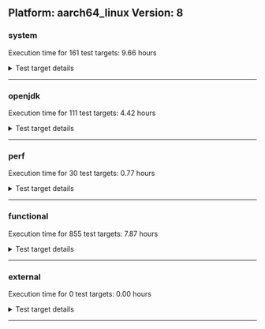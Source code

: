 ## Platform: aarch64_linux Version: 8 

###  system
 Execution time for  161  test targets:  9.66  hours
<details><summary>Test target details</summary>

| Test Target Name | Time |
| --- | --- |
| SharedClasses.SCM23.MultiThreadMultiCL_1 | 814788.00  ms|
| SharedClasses.SCM23.MultiThreadMultiCL_0 | 798713.00  ms|
| SharedClasses.SCM23.MultiCL_0 | 798009.00  ms|
| SharedClasses.SCM23.MultiCL_1 | 761366.00  ms|
| TestIBMJlmRemoteMemoryAuth_SE80_Linux_1 | 702371.00  ms|
| TestIBMJlmRemoteMemoryAuth_SE80_Linux_0 | 701268.00  ms|
| MiniMix_aot_5m_0 | 684576.00  ms|
| TestIBMJlmRemoteMemoryNoAuth_SE80_Linux_0 | 679705.00  ms|
| TestIBMJlmRemoteMemoryNoAuth_SE80_Linux_1 | 678519.00  ms|
| TestJlmRemoteThreadAuth_1 | 664676.00  ms|
| TestJlmRemoteThreadAuth_0 | 659432.00  ms|
| TestJlmRemoteThreadNoAuth_1 | 644317.00  ms|
| TestJlmRemoteThreadNoAuth_0 | 640585.00  ms|
| TestJlmRemoteClassAuth_0 | 607727.00  ms|
| TestJlmRemoteClassAuth_1 | 604798.00  ms|
| TestJlmRemoteClassNoAuth_1 | 595759.00  ms|
| TestJlmRemoteClassNoAuth_0 | 594813.00  ms|
| SC_Softmx_JitAot_Linux_1 | 552500.00  ms|
| SharedClasses.SCM23.MultiThread_0 | 520043.00  ms|
| SharedClasses.SCM23.MultiThread_1 | 512463.00  ms|
| SC_Softmx_JitAot_Linux_0 | 360099.00  ms|
| ConcurrentLoadTest_5m_0 | 349170.00  ms|
| ConcurrentLoadTest_5m_1 | 348122.00  ms|
| MiniMix_5m_1 | 345224.00  ms|
| MiniMix_5m_0 | 341813.00  ms|
| SharedClasses.SCM01.MultiThreadMultiCL_1 | 324325.00  ms|
| SharedClasses.SCM01.MultiThreadMultiCL_0 | 312926.00  ms|
| NioLoadTest_5m_0 | 311844.00  ms|
| NioLoadTest_5m_1 | 311594.00  ms|
| DBBLoadTest_5m_1 | 310846.00  ms|
| DBBLoadTest_5m_0 | 310581.00  ms|
| DaaLoadTest_all_CS_5m_0 | 304901.00  ms|
| MauveMultiThrdLoad_5m_0 | 304532.00  ms|
| MauveSingleInvocLoad_J9_5m_1 | 304517.00  ms|
| MauveSingleThrdLoad_J9_5m_1 | 304469.00  ms|
| MauveSingleThrdLoad_J9_5m_0 | 304247.00  ms|
| HeapHogLoadTest_5m_0 | 304190.00  ms|
| DaaLoadTest_daa1_CS_5m_0 | 304155.00  ms|
| MauveSingleInvocLoad_J9_5m_0 | 304031.00  ms|
| DaaLoadTest_daa1_5m_1 | 303971.00  ms|
| DaaLoadTest_daa1_5m_0 | 303962.00  ms|
| ClassLoadingTest_CS_5m_0 | 303956.00  ms|
| MauveMultiThrdLoad_5m_1 | 303952.00  ms|
| LambdaLoadTest_J9_5m_1 | 303942.00  ms|
| LambdaLoadTest_CS_5m_0 | 303926.00  ms|
| LambdaLoadTest_J9_5m_0 | 303900.00  ms|
| DaaLoadTest_all_5m_1 | 303880.00  ms|
| MathLoadTest_bigdecimal_CS_5m_0 | 303814.00  ms|
| DaaLoadTest_all_5m_0 | 303804.00  ms|
| ClassLoadingTest_5m_1 | 303712.00  ms|
| DaaLoadTest_daa2_CS_5m_0 | 303684.00  ms|
| MathLoadTest_all_5m_0 | 303683.00  ms|
| LambdaLoadTest_HS_5m_1 | 303638.00  ms|
| MathLoadTest_all_5m_1 | 303631.00  ms|
| ClassLoadingTest_5m_0 | 303631.00  ms|
| DaaLoadTest_daa2_5m_0 | 303596.00  ms|
| HeapHogLoadTest_5m_1 | 303585.00  ms|
| DaaLoadTest_daa3_CS_5m_0 | 303558.00  ms|
| MathLoadTest_all_CS_5m_0 | 303553.00  ms|
| LambdaLoadTest_HS_5m_0 | 303528.00  ms|
| ObjectTreeLoadTest_5m_0 | 303501.00  ms|
| UtilLoadTest_5m_1 | 303487.00  ms|
| MathLoadTest_autosimd_CS_5m_0 | 303486.00  ms|
| LangLoadTest_5m_1 | 303485.00  ms|
| UtilLoadTest_5m_0 | 303480.00  ms|
| MathLoadTest_bigdecimal_5m_1 | 303470.00  ms|
| MathLoadTest_autosimd_5m_0 | 303464.00  ms|
| DaaLoadTest_daa3_5m_0 | 303451.00  ms|
| DaaLoadTest_daa3_5m_1 | 303434.00  ms|
| ObjectTreeLoadTest_5m_1 | 303428.00  ms|
| LangLoadTest_5m_0 | 303416.00  ms|
| DaaLoadTest_daa2_5m_1 | 303409.00  ms|
| MathLoadTest_bigdecimal_5m_0 | 303395.00  ms|
| MathLoadTest_autosimd_5m_1 | 303354.00  ms|
| MauveSingleInvocLoad_HS_5m_1 | 276958.00  ms|
| MauveSingleThrdLoad_HS_5m_0 | 276881.00  ms|
| MauveSingleInvocLoad_HS_5m_0 | 276840.00  ms|
| MauveSingleThrdLoad_HS_5m_1 | 276791.00  ms|
| HCRLateAttachWorkload_0 | 273149.00  ms|
| HCRLateAttachWorkload_1 | 269429.00  ms|
| TestJlmRemoteMemoryAuth_0 | 184528.00  ms|
| TestJlmRemoteMemoryAuth_1 | 183593.00  ms|
| TestJlmRemoteMemoryNoAuth_1 | 178848.00  ms|
| TestJlmRemoteMemoryNoAuth_0 | 178705.00  ms|
| SharedClasses.SCM01.MultiCL_0 | 168554.00  ms|
| SharedClasses.SCM01.MultiCL_1 | 167568.00  ms|
| SharedClasses.SCM01.MultiThread_0 | 164052.00  ms|
| SharedClassesAPI_0 | 159628.00  ms|
| SharedClasses.SCM01.SingleCL_0 | 159361.00  ms|
| SharedClassesAPI_1 | 153883.00  ms|
| SharedClasses.SCM01.MultiThread_1 | 152039.00  ms|
| TestJlmRemoteNotifierProxyAuth_1 | 133423.00  ms|
| TestJlmRemoteNotifierProxyAuth_0 | 132765.00  ms|
| SC_Softmx_UpDown_1 | 94310.00  ms|
| SC_Softmx_UpDown_0 | 93036.00  ms|
| SC_Softmx_Increase_1 | 86983.00  ms|
| SC_Softmx_Increase_0 | 86753.00  ms|
| SharedClasses.SCM23.SingleCL_0 | 83318.00  ms|
| SharedClasses.SCM23.SingleCL_1 | 71749.00  ms|
| SharedClasses.SCM01.SingleCL_1 | 56519.00  ms|
| TestIBMJlmRemoteClassAuth_SE80_Linux_1 | 48233.00  ms|
| TestIBMJlmRemoteClassAuth_SE80_Linux_0 | 47644.00  ms|
| TestIBMJlmRemoteClassNoAuth_SE80_Linux_1 | 40653.00  ms|
| TestIBMJlmRemoteClassNoAuth_SE80_Linux_0 | 40632.00  ms|
| ParallelStreamsLoadTest_CS_0 | 38104.00  ms|
| ParallelStreamsLoadTest_J9_0 | 36043.00  ms|
| ParallelStreamsLoadTest_J9_1 | 34982.00  ms|
| LockingLoadTest_1 | 33670.00  ms|
| LockingLoadTest_0 | 33454.00  ms|
| ParallelStreamsLoadTest_HS_1 | 31642.00  ms|
| ParallelStreamsLoadTest_HS_0 | 29673.00  ms|
| SharedClassesWorkload_0 | 28083.00  ms|
| SharedClassesWorkload_1 | 27491.00  ms|
| OAuthTest_0 | 19202.00  ms|
| TestJlmLocal_1 | 7447.00  ms|
| TestJlmLocal_0 | 7418.00  ms|
| jcstress_SampleTestBench_0 | 4902.00  ms|
| TestIBMJlmLocal_0 | 2224.00  ms|
| TestIBMJlmLocal_1 | 2159.00  ms|
| MachineInfo_0 | 691.00  ms|
| JdiTest_0 | 34.00  ms|
| MauveMultiThrdLoad_CS_5m_0 | 33.00  ms|
| TestJlmRemoteMemoryAuth_2 | 32.00  ms|
| JdiTest_2 | 32.00  ms|
| TestJlmRemoteMemoryNoAuth_2 | 31.00  ms|
| TestJlmLocal_2 | 30.00  ms|
| JdiTest_1 | 30.00  ms|
| MauveSingleThrdLoad_CS_5m_0 | 29.00  ms|
| MauveSingleInvocLoad_CS_5m_0 | 28.00  ms|
| MauveSingleThrdLoad_HS_5m_2 | 27.00  ms|
| TestJlmRemoteClassAuth_2 | 26.00  ms|
| MauveSingleInvocLoad_HS_5m_2 | 25.00  ms|
| MathLoadTest_bigdecimal_5m_2 | 25.00  ms|
| ClassLoadingTest_5m_2 | 24.00  ms|
| TestJlmRemoteThreadAuth_2 | 24.00  ms|
| SC_Softmx_JitAot_0 | 24.00  ms|
| LockingLoadTest_2 | 24.00  ms|
| SC_Softmx_JitAot_1 | 24.00  ms|
| TestIBMJlmRemoteClassAuth_SE80_1 | 24.00  ms|
| UtilLoadTest_5m_2 | 24.00  ms|
| ParallelStreamsLoadTest_HS_2 | 24.00  ms|
| MathLoadTest_all_5m_2 | 24.00  ms|
| TestJlmRemoteClassNoAuth_2 | 24.00  ms|
| LambdaLoadTest_HS_5m_2 | 24.00  ms|
| TestJlmRemoteNotifierProxyAuth_2 | 24.00  ms|
| NioLoadTest_5m_2 | 23.00  ms|
| TestJlmRemoteThreadNoAuth_2 | 23.00  ms|
| HCRLateAttachWorkload_2 | 23.00  ms|
| DBBLoadTest_5m_2 | 23.00  ms|
| ConcurrentLoadTest_5m_2 | 23.00  ms|
| MathLoadTest_autosimd_5m_2 | 23.00  ms|
| LangLoadTest_5m_2 | 23.00  ms|
| TestIBMJlmRemoteClassNoAuth_SE80_0 | 23.00  ms|
| MiniMix_5m_2 | 23.00  ms|
| TestIBMJlmRemoteClassAuth_SE80_0 | 23.00  ms|
| MauveMultiThrdLoad_5m_2 | 22.00  ms|
| TestIBMJlmRemoteMemoryAuth_SE80_0 | 22.00  ms|
| TestIBMJlmRemoteClassNoAuth_SE80_1 | 22.00  ms|
| TestIBMJlmRemoteMemoryNoAuth_SE80_0 | 22.00  ms|
| TestIBMJlmRemoteMemoryNoAuth_SE80_1 | 22.00  ms|
| TestIBMJlmRemoteMemoryAuth_SE80_1 | 21.00  ms|
</details>

---

###  openjdk
 Execution time for  111  test targets:  4.42  hours
<details><summary>Test target details</summary>

| Test Target Name | Time |
| --- | --- |
| jdk_security3_0 | 1106885.00  ms|
| jdk_security3_1 | 1101951.00  ms|
| hotspot_jre_0 | 906867.00  ms|
| hotspot_jre_1 | 899581.00  ms|
| jdk_jfr_1 | 726772.00  ms|
| jdk_other_1 | 711187.00  ms|
| jdk_jfr_0 | 702804.00  ms|
| jdk_other_0 | 686566.00  ms|
| jdk_util_0 | 564442.00  ms|
| jdk_util_1 | 564218.00  ms|
| jdk_rmi_1 | 371949.00  ms|
| jdk_rmi_0 | 371886.00  ms|
| dragonwell8_elastic-heap_hotspot_0 | 369123.00  ms|
| jdk_nio_0 | 342419.00  ms|
| jdk_nio_1 | 340992.00  ms|
| jdk_net_1 | 338796.00  ms|
| jdk_net_0 | 335463.00  ms|
| hotspot_custom_1 | 305993.00  ms|
| hotspot_custom_0 | 305741.00  ms|
| jdk_jmx_0 | 249737.00  ms|
| jdk_jmx_1 | 241694.00  ms|
| jdk_lang_1 | 229298.00  ms|
| jdk_tools_1 | 225981.00  ms|
| jdk_tools_0 | 223946.00  ms|
| jdk_jdi_jdk8_1 | 219162.00  ms|
| jdk_jdi_jdk8_0 | 216046.00  ms|
| jdk_beans_1 | 215533.00  ms|
| jdk_lang_0 | 206047.00  ms|
| jdk_beans_0 | 199599.00  ms|
| jdk_security4_0 | 178777.00  ms|
| jdk_security4_1 | 176786.00  ms|
| dragonwell8_jwarmup_hotspot_0 | 145902.00  ms|
| jdk_imageio_1 | 140336.00  ms|
| jdk_imageio_0 | 138270.00  ms|
| jdk_instrument_1 | 127460.00  ms|
| jdk_instrument_0 | 125140.00  ms|
| jdk_math_0 | 114454.00  ms|
| jdk_time_1 | 114226.00  ms|
| jdk_math_1 | 112158.00  ms|
| jdk_time_0 | 112050.00  ms|
| jdk_security1_1 | 109710.00  ms|
| jdk_security1_0 | 107113.00  ms|
| jdk_security2_0 | 100294.00  ms|
| jdk_security2_1 | 98174.00  ms|
| dragonwell8_feature_jdk0_0 | 79168.00  ms|
| jdk_management_0 | 76576.00  ms|
| jdk_management_1 | 73908.00  ms|
| jdk_io_1 | 67572.00  ms|
| jdk_io_0 | 67528.00  ms|
| dragonwell8_elastic-heap_jdk_0 | 66319.00  ms|
| dragonwell8_feature_jdk1_0 | 53891.00  ms|
| jdk_text_1 | 46479.00  ms|
| jdk_text_0 | 44778.00  ms|
| jdk_custom_0 | 26706.00  ms|
| jdk_custom_1 | 26454.00  ms|
| dragonwell8_feature_jdk2_0 | 25747.00  ms|
| dragonwell8_feature_jdk3_0 | 12531.00  ms|
| langtools_custom_1 | 7301.00  ms|
| langtools_custom_0 | 7155.00  ms|
| hotspot_gc_0 | 4091.00  ms|
| hotspot_runtime_1 | 4069.00  ms|
| hotspot_compiler_0 | 3989.00  ms|
| hotspot_serviceability_0 | 3948.00  ms|
| hotspot_serviceability_1 | 3923.00  ms|
| hotspot_runtime_0 | 3892.00  ms|
| hotspot_gc_1 | 3807.00  ms|
| hotspot_compiler_1 | 3614.00  ms|
| jdk_sound_0 | 40.00  ms|
| jdk_sound_1 | 39.00  ms|
| jdk_awt_0 | 37.00  ms|
| jdk_2d_1 | 35.00  ms|
| jdk_2d_0 | 35.00  ms|
| jdk_awt_1 | 35.00  ms|
| jdk_swing_2 | 34.00  ms|
| jdk_2d_2 | 34.00  ms|
| jdk_sound_2 | 34.00  ms|
| jdk_swing_0 | 34.00  ms|
| jdk_awt_2 | 34.00  ms|
| jdk_swing_1 | 33.00  ms|
| jdk_tools_2 | 28.00  ms|
| langtools_custom_2 | 27.00  ms|
| hotspot_gc_2 | 27.00  ms|
| hotspot_custom_2 | 27.00  ms|
| jdk_time_2 | 27.00  ms|
| jdk_net_2 | 27.00  ms|
| jdk_jdi_jdk8_2 | 27.00  ms|
| jdk_instrument_2 | 27.00  ms|
| jdk_jmx_2 | 27.00  ms|
| jdk_custom_2 | 27.00  ms|
| jdk_security3_2 | 26.00  ms|
| jdk_management_2 | 26.00  ms|
| jdk_text_2 | 26.00  ms|
| jdk_security4_2 | 26.00  ms|
| jdk_beans_2 | 26.00  ms|
| hotspot_serviceability_2 | 26.00  ms|
| hotspot_compiler_2 | 25.00  ms|
| jdk_nio_2 | 25.00  ms|
| hotspot_runtime_2 | 25.00  ms|
| jdk_imageio_2 | 25.00  ms|
| jdk_security2_2 | 25.00  ms|
| jdk_security1_2 | 25.00  ms|
| jdk_other_2 | 24.00  ms|
| jdk_rmi_2 | 24.00  ms|
| jdk_io_2 | 24.00  ms|
| jdk_jfr_2 | 24.00  ms|
| jdk_lang_2 | 24.00  ms|
| hotspot_jre_2 | 24.00  ms|
| jdk_util_2 | 23.00  ms|
| jdk_math_2 | 23.00  ms|
| dragonwell8_tenant_hotspot_0 | 22.00  ms|
| dragonwell8_tenant_jdk_0 | 21.00  ms|
</details>

---

###  perf
 Execution time for  30  test targets:  0.77  hours
<details><summary>Test target details</summary>

| Test Target Name | Time |
| --- | --- |
| renaissance-movie-lens_0 | 429878.00  ms|
| renaissance-als_0 | 319088.00  ms|
| renaissance-fj-kmeans_0 | 308751.00  ms|
| renaissance-future-genetic_0 | 238344.00  ms|
| renaissance-mnemonics_0 | 219773.00  ms|
| renaissance-gauss-mix_0 | 206040.00  ms|
| renaissance-chi-square_0 | 204318.00  ms|
| renaissance-par-mnemonics_0 | 181277.00  ms|
| renaissance-dec-tree_0 | 140591.00  ms|
| renaissance-finagle-http_0 | 126851.00  ms|
| renaissance-philosophers_0 | 116907.00  ms|
| renaissance-log-regression_0 | 76664.00  ms|
| dacapo-eclipse_0 | 65091.00  ms|
| renaissance-scala-kmeans_0 | 44730.00  ms|
| dacapo-h2_0 | 26628.00  ms|
| dacapo-jython_0 | 24945.00  ms|
| dacapo-avrora_0 | 9052.00  ms|
| dacapo-sunflow_0 | 6283.00  ms|
| dacapo-xalan_0 | 5910.00  ms|
| dacapo-pmd_0 | 5050.00  ms|
| dacapo-fop_0 | 4054.00  ms|
| dacapo-luindex_0 | 3272.00  ms|
| renaissance-akka-uct_0 | 25.00  ms|
| renaissance-finagle-chirper_0 | 25.00  ms|
| renaissance-naive-bayes_0 | 25.00  ms|
| dacapo-lusearch-fix_0 | 25.00  ms|
| renaissance-db-shootout_0 | 25.00  ms|
| dacapo-tomcat_0 | 25.00  ms|
| IdleMicrobenchmark_J9_0 | 20.00  ms|
| IdleMicrobenchmark_HS_0 | 20.00  ms|
</details>

---

###  functional
 Execution time for  855  test targets:  7.87  hours
<details><summary>Test target details</summary>

| Test Target Name | Time |
| --- | --- |
| cmdLineTester_vmRuntimeState_0 | 1306729.00  ms|
| cmdLineTester_decompilationTests_0 | 1265311.00  ms|
| cmdLineTester_decompilationTests_1 | 1078740.00  ms|
| cmdLineTester_jvmtitests_hcr_SE80_3 | 985743.00  ms|
| jit_recognizedMethod_1 | 946755.00  ms|
| jit_jitt_array_6 | 850970.00  ms|
| jit_jitt_array_4 | 842094.00  ms|
| jit_jitt_array_2 | 841396.00  ms|
| jit_jitt_array_5 | 840635.00  ms|
| jit_hw_2 | 817417.00  ms|
| jit_hw_1 | 812518.00  ms|
| jit_jitt_array_0 | 801239.00  ms|
| jit_jitt_array_3 | 785774.00  ms|
| JCL_Test_JITHelpers_SE80_1 | 773790.00  ms|
| JCL_Test_JITHelpers_SE80_0 | 769606.00  ms|
| testSCCacheManagement_0 | 623577.00  ms|
| jsr292Test_JitCount0_jdk8_0 | 514791.00  ms|
| threadMXBeanTestSuite1_7 | 503301.00  ms|
| jit_jar_0 | 490968.00  ms|
| cmdLineTester_jvmtitests_hcr_OSRG_nongold_SE80_2 | 446889.00  ms|
| cmdLineTester_jvmtitests_hcr_OSRG_nongold_SE80_0 | 439897.00  ms|
| jit_hw_0 | 417733.00  ms|
| StringPeepholeTest_0 | 400826.00  ms|
| threadMXBeanTestSuite1_4 | 384825.00  ms|
| jit_hwWarm_0 | 359674.00  ms|
| threadMXBeanTestSuite2_3 | 338922.00  ms|
| threadMXBeanTestSuite2_0 | 338898.00  ms|
| cmdLineTester_GCRegressionTests_3 | 260575.00  ms|
| cmdLineTester_GCRegressionTests_0 | 255507.00  ms|
| cmdLineTester_jvmtitests_hcr_OSRG_nongold_SE80_1 | 221671.00  ms|
| cmdLineTester_jvmtitests_hcr_OSRG_nongold_SE80_4 | 203266.00  ms|
| cmdLineTester_decompilationTests_nongold_3 | 201176.00  ms|
| cmdLineTester_jvmtitests_hcr_OSRG_nongold_SE80_3 | 197778.00  ms|
| J9vmTest_0 | 176154.00  ms|
| J9vmTest_5 | 176075.00  ms|
| cmdLineTester_decompilationTests_nongold_0 | 175804.00  ms|
| SharedCPEntryInvokerTests_2 | 168023.00  ms|
| testSoftMxDisclaimMemory_LP4k_2 | 162085.00  ms|
| jit_tr_0 | 129714.00  ms|
| testSoftMxDisclaimMemory_1 | 129570.00  ms|
| TestArrayCopy_3 | 121559.00  ms|
| TestArrayCopy_openj9_none_SCC_3 | 121543.00  ms|
| TestArrayCopy_openj9_none_SCC_1 | 121456.00  ms|
| TestArrayCopy_1 | 121363.00  ms|
| TestArrayCopy_2 | 121169.00  ms|
| TestArrayCopy_openj9_none_SCC_0 | 121148.00  ms|
| TestArrayCopy_openj9_none_SCC_2 | 121114.00  ms|
| TestArrayCopy_0 | 121061.00  ms|
| cmdLineTester_verbosetest_2 | 102465.00  ms|
| cmdLineTester_pltest_0 | 98546.00  ms|
| cmdLineTester_verbosetest_3 | 96951.00  ms|
| cmdLineTester_verbosetest_0 | 93419.00  ms|
| testSoftMxDisclaimMemory_LP4k_1 | 89370.00  ms|
| cmdLineTester_fieldwatchtests_0 | 86189.00  ms|
| cmdLineTester_pltest_j9sig_ext_0 | 83875.00  ms|
| gc_rwlocktest_0 | 80231.00  ms|
| cmdLineTester_jvmtitests_0 | 78376.00  ms|
| cmdLineTester_jvmtitests_8 | 77662.00  ms|
| testSoftMxDisclaimMemory_2 | 75781.00  ms|
| cmdLineTester_jython_6 | 67242.00  ms|
| cmdLineTester_jython_3 | 66168.00  ms|
| testOSMXBeanLocal_1 | 66092.00  ms|
| testOSMXBeanLocal_0 | 65896.00  ms|
| MBCS_Tests_charsets8_0 | 65688.00  ms|
| cmdLineTester_shrcdbgddrext_0 | 63848.00  ms|
| cmdLineTester_shrcdbgddrext_1 | 62802.00  ms|
| regressionBucketDefault_0 | 61685.00  ms|
| regressionBucketDefault_1 | 61501.00  ms|
| testOSMXBeanRemote_1 | 61461.00  ms|
| testGuestOSMXBeanRemote_1 | 61427.00  ms|
| testGuestOSMXBeanRemote_0 | 61146.00  ms|
| testOSMXBeanRemote_0 | 61132.00  ms|
| cmdLineTester_classesdbgddrext_1 | 60734.00  ms|
| cmdLineTester_classesdbgddrext_0 | 57877.00  ms|
| testvmcheck_0 | 56634.00  ms|
| testvmcheck_1 | 56207.00  ms|
| testvmcheck_4 | 55974.00  ms|
| cmdLineTester_loopReduction_0 | 54228.00  ms|
| JCL_Test_SE80_2 | 49490.00  ms|
| JCL_Test_SE80_1 | 47730.00  ms|
| cmdLineTester_jvmtitests_2 | 47513.00  ms|
| cmdLineTester_jvmtitests_1 | 47477.00  ms|
| ThreadRegressionTests_0 | 45965.00  ms|
| JCL_Test_SE80_0 | 45879.00  ms|
| SCURLClassLoaderNPTests_SE80_1 | 45667.00  ms|
| TestFlushReflectionCache_SE80_2 | 44733.00  ms|
| SCURLClassLoaderNPTests_SE80_0 | 44473.00  ms|
| TestRefreshGCSpecialClassesCache_BCI_FAST_HCR_JIT_ON_SE80_0 | 44461.00  ms|
| TestRefreshGCSpecialClassesCache_NOBCI_JIT_ON_SE80_0 | 44159.00  ms|
| SCURLClassLoaderTests_SE80_1 | 43775.00  ms|
| TestRefreshGCSpecialClassesCache_BCI_EXTENDED_HCR_JIT_ON_SE80_0 | 43478.00  ms|
| SCURLClassLoaderTests_SE80_0 | 43334.00  ms|
| cmdLineTester_jvmtitests_debug_openj9_none_SCC_3 | 43329.00  ms|
| cmdLineTester_jvmtitests_debug_openj9_none_SCC_10 | 42405.00  ms|
| cmdLineTester_jvmtitests_debug_openj9_none_SCC_8 | 42294.00  ms|
| cmdLineTester_jvmtitests_debug_openj9_none_SCC_11 | 42269.00  ms|
| TestAttachAPI_SE80_0 | 41813.00  ms|
| ThreadRegressionTests_4 | 41730.00  ms|
| cmdLineTester_jvmtitests_debug_11 | 41432.00  ms|
| cmdLineTester_jvmtitests_debug_openj9_none_SCC_1 | 40579.00  ms|
| cmdLineTester_jvmtitests_debug_3 | 40137.00  ms|
| cmdLineTester_jvmtitests_debug_8 | 39846.00  ms|
| cmdLineTester_jvmtitests_debug_1 | 39681.00  ms|
| cmdLineTester_callsitedbgddrext_openj9_0 | 38695.00  ms|
| testSoftMxDisclaimMemory_0 | 38433.00  ms|
| cmdLineTester_jvmtitests_debug_10 | 37937.00  ms|
| cmdLineTest_J9test_common_0 | 37439.00  ms|
| VmArgumentTests_0 | 35679.00  ms|
| threadMXBeanTimedParkTest_0 | 34548.00  ms|
| threadMXBeanTimedParkTest_3 | 34270.00  ms|
| jit_vich_0 | 32159.00  ms|
| cmdLineTester_fastClassHashTable_0 | 30932.00  ms|
| SharedClassesSysVTesting_0 | 30796.00  ms|
| cmdLineTester_jvmtitests_hcr_SE80_4 | 30542.00  ms|
| cmdLineTester_XcheckJNI_0 | 29731.00  ms|
| testRASAPI_0 | 29055.00  ms|
| cmdLineTester_jvmtitests_hcr_SE80_10 | 28555.00  ms|
| cmdLineTester_jvmtitests_hcr_SE80_2 | 27860.00  ms|
| cmdLineTester_jvmtitests_hcr_SE80_1 | 27530.00  ms|
| cmdLineTester_jvmtitests_hcr_SE80_0 | 27233.00  ms|
| cmdLineTester_SCHelperCompatTests_unix_1 | 27232.00  ms|
| stringConcatOptTest_1 | 27150.00  ms|
| cmdLineTester_SCHelperCompatTests_unix_0 | 26920.00  ms|
| JCL_Test_JITHelpers_SE80_3 | 26265.00  ms|
| jit_jitt_array_1 | 25466.00  ms|
| testDefaultDisclaimMemory_1 | 24947.00  ms|
| stringConcatOptTest_0 | 24527.00  ms|
| TestJcmd_0 | 24193.00  ms|
| jit_jitt_1 | 23957.00  ms|
| jit_jitt_3 | 23842.00  ms|
| TestAttachErrorHandling_SE80_0 | 23820.00  ms|
| JCL_Test_JITHelpers_SE80_2 | 23675.00  ms|
| testDDRExt_Callsites_0 | 23663.00  ms|
| jit_jitt_2 | 23456.00  ms|
| jit_jitt_0 | 22989.00  ms|
| memleaksTest_0 | 22815.00  ms|
| threadMXBeanTestSuite1_0 | 22579.00  ms|
| threadMXBeanTestSuite1_3 | 22565.00  ms|
| jit_recognizedMethod_3 | 22529.00  ms|
| cmdLineTester_SCURLHelperTests_80_1 | 22461.00  ms|
| cmdLineTester_SCURLHelperTests_80_0 | 22346.00  ms|
| jit_jitt_array_compress_1 | 22104.00  ms|
| jit_recognizedMethod_4 | 21637.00  ms|
| testSoftMxDisclaimMemory_LP4k_0 | 21328.00  ms|
| cmdLineTester_GCRotatingVerboseLogTests_0 | 21144.00  ms|
| cmdLineTester_GCRotatingVerboseLogTests_4 | 21115.00  ms|
| cmdLineTester_GCRotatingVerboseLogTests_1 | 21108.00  ms|
| jit_recognizedMethod_2 | 20819.00  ms|
| testDefaultDisclaimMemory_0 | 20742.00  ms|
| TestFileLocking_SE80_0 | 20396.00  ms|
| jit_jitt_array_compress_2 | 20374.00  ms|
| jit_jitt_array_compress_3 | 20252.00  ms|
| jit_jitt_openj9_none_SCC_0 | 19508.00  ms|
| testSCCMLTests1_openj9_0 | 19295.00  ms|
| jit_jitt_array_compress_0 | 19286.00  ms|
| testSCCMLTests1_openj9_1 | 19061.00  ms|
| jit_jitt_openj9_none_SCC_1 | 18982.00  ms|
| shrtest_linux_SE80_0 | 18980.00  ms|
| shrtest_linux_SE80_1 | 18969.00  ms|
| jit_jitt_openj9_none_SCC_2 | 18956.00  ms|
| testJCMMXBeanRemote_SE80_1 | 18118.00  ms|
| jsr292Test_jdk8_special_0 | 17976.00  ms|
| jit_jitt_openj9_none_SCC_3 | 17511.00  ms|
| testJCMMXBeanRemote_SE80_0 | 17409.00  ms|
| jsr292Test_jdk8_0 | 17334.00  ms|
| testDefaultDisclaimMemory_2 | 17248.00  ms|
| testSoftMxNotDisclaimMemory_2 | 15731.00  ms|
| testSCCMLTests3_0 | 14932.00  ms|
| testSoftMxNotDisclaimMemory_0 | 14443.00  ms|
| testDDRExt_Class_0 | 14394.00  ms|
| testSoftMxNotDisclaimMemory_1 | 14385.00  ms|
| testSCCMLTests3_1 | 13987.00  ms|
| testSCCMLSoftmx_0 | 13780.00  ms|
| gcNotificationTest_OptAvgpause_0 | 13727.00  ms|
| testSCCMLSoftmx_1 | 13711.00  ms|
| gcNotificationTest_OptAvgpause_1 | 13631.00  ms|
| gcNotificationTest_Optthruput_1 | 13619.00  ms|
| gcNotificationTest_Optthruput_0 | 13611.00  ms|
| gcNotificationTest_GenCon_1 | 13586.00  ms|
| gcNotificationTest_GenCon_0 | 13496.00  ms|
| testDDRExt_SharedClasses_0 | 12885.00  ms|
| testSCCMLTests6_1 | 11969.00  ms|
| testSCCMLTests6_0 | 11896.00  ms|
| testSCCMLTests2_0 | 11786.00  ms|
| TestJps_SE80_0 | 11742.00  ms|
| testSCCMLTests5_0 | 11638.00  ms|
| testSCCMLTests2_1 | 11584.00  ms|
| testSCCMLTests5_1 | 11479.00  ms|
| testDDRExtJunit_FindExtThread_0 | 11447.00  ms|
| cmdLineTester_dumpromclasstests_0 | 11137.00  ms|
| testDDRExtJunit_MonitorsAndDeadlock3_1 | 11039.00  ms|
| testDDRExtJunit_MonitorsAndDeadlock6_1 | 11022.00  ms|
| testDDRExtJunit_MonitorsAndDeadlock4_1 | 10977.00  ms|
| testDDRExtJunit_MonitorsAndDeadlock1_1 | 10901.00  ms|
| testDDRExtJunit_MonitorsAndDeadlock2_1 | 10773.00  ms|
| testDDRExtJunit_MonitorsAndDeadlock5_1 | 10724.00  ms|
| jsr335tests_SE80_1 | 10270.00  ms|
| testDDRExtJunit_MonitorsAndDeadlock3_0 | 10265.00  ms|
| testDDRExtJunit_MonitorsAndDeadlock4_0 | 10153.00  ms|
| testDDRExtJunit_MonitorsAndDeadlock2_0 | 10109.00  ms|
| testDDRExtJunit_MonitorsAndDeadlock6_0 | 10079.00  ms|
| jsr335tests_SE80_4 | 10067.00  ms|
| testDDRExtJunit_MonitorsAndDeadlock1_0 | 9930.00  ms|
| testDDRExtJunit_MonitorsAndDeadlock5_0 | 9915.00  ms|
| jsr335tests_SE80_0 | 9909.00  ms|
| testDDRExt_General_0 | 9614.00  ms|
| jsr335tests_SE80_5 | 9509.00  ms|
| cmdLineTester_SCCommandLineOptionTests_0 | 8999.00  ms|
| cmdLineTester_SCCommandLineOptionTests_1 | 8743.00  ms|
| jsr335tests_SE80_2 | 8694.00  ms|
| testOpenJ9DiagnosticsMXBean_0 | 8340.00  ms|
| cmdLineTester_GCCheck_0 | 8251.00  ms|
| jsr335tests_SE80_3 | 8230.00  ms|
| JLM_Tests_interface_SE80_0 | 8218.00  ms|
| jniargtests_1 | 8094.00  ms|
| JLM_Tests_interface_SE80_1 | 7990.00  ms|
| testSCCMLTests4_0 | 7973.00  ms|
| testSCCMLAotMethodOperation_1 | 7747.00  ms|
| testSCCMLTests4_1 | 7693.00  ms|
| cmdLineTester_GCCheck_1 | 7586.00  ms|
| testSCCMLSnapshot_0 | 7543.00  ms|
| testSCCMLAotMethodOperation_0 | 7524.00  ms|
| cmdLineTester_jython_1 | 7496.00  ms|
| cmdLineTester_jython_4 | 7396.00  ms|
| testSCCMLSnapshot_1 | 7390.00  ms|
| JCL_TEST_Java-Security_SE80_0 | 7343.00  ms|
| cmdLineTester_test_0 | 7001.00  ms|
| testDDRExtJunit_CollisionResilientHashtable_0 | 6949.00  ms|
| testDDRExt_JITExt_0 | 6710.00  ms|
| pthreadDestructor_1 | 6581.00  ms|
| pthreadDestructor_0 | 6489.00  ms|
| HashPerformance_0 | 6355.00  ms|
| cmdLineTester_lockWordAlignment_Object_Standard_0 | 6327.00  ms|
| cmdLineTester_lockWordAlignment_Object_i_0 | 6293.00  ms|
| xlpTests_0 | 6226.00  ms|
| xlpTests_1 | 6217.00  ms|
| cmdLineTester_lockWordAlignment_Object_d_0 | 6196.00  ms|
| cmdLineTester_lockWordAlignment_Object_iii_0 | 6194.00  ms|
| cmdLineTester_lockWordAlignment_Object_ii_0 | 6167.00  ms|
| cmdLineTester_DataHelperTests_0 | 5922.00  ms|
| testDDRExtJunit_StackMap_0 | 5787.00  ms|
| cmdLineTester_DataHelperTests_1 | 5622.00  ms|
| cmdLineTester_hangTest_0 | 5517.00  ms|
| fibTest_0 | 5443.00  ms|
| SoftmxRASTest1_0 | 5382.00  ms|
| gcPolicyNogcOOMTest_0 | 5332.00  ms|
| jniargtests_2 | 5294.00  ms|
| cmdLineTester_jython_2 | 5229.00  ms|
| UnsafeTests_SE80_1 | 5129.00  ms|
| cmdLineTester_jython_5 | 4999.00  ms|
| xlpCodeCacheTests_1 | 4755.00  ms|
| xlpCodeCacheTests_3 | 4620.00  ms|
| UnsafeTests_SE80_2 | 4440.00  ms|
| AttachAPISanity_SE80_0 | 4260.00  ms|
| CDSAdaptorTest_0 | 4039.00  ms|
| xlpCodeCacheTests_0 | 3936.00  ms|
| SharedCPEntryInvokerTests_1 | 3934.00  ms|
| testCompilerArguments_0 | 3909.00  ms|
| UnsafeTests_SE80_0 | 3909.00  ms|
| SharedCPEntryInvokerTests_0 | 3876.00  ms|
| cmdLineTester_xlogTests_0 | 3838.00  ms|
| JCL_TEST_MathMethods_0 | 3811.00  ms|
| xlpCodeCacheTests_2 | 3792.00  ms|
| testJCMMXBeanLocal_SE80_1 | 3686.00  ms|
| testJCMMXBeanLocal_SE80_0 | 3583.00  ms|
| cmdLineTester_StoreFilterTests_unix_0 | 3564.00  ms|
| gcPolicyNogcTest_1 | 3555.00  ms|
| j9vmClassUnloading_5 | 3503.00  ms|
| gcPolicyNogcTest_0 | 3433.00  ms|
| j9vmClassUnloading_0 | 3416.00  ms|
| cmdLineTester_jython_0 | 3380.00  ms|
| threadMXBeanTimersTest_0 | 3376.00  ms|
| threadMXBeanTimersTest_3 | 3368.00  ms|
| TestManagementAgent_SE80_0 | 3365.00  ms|
| testContendedClassLoading_0 | 3338.00  ms|
| cmdLineTest_gpTest_0 | 3213.00  ms|
| SecurityTests_0 | 3187.00  ms|
| finalizerTest_0 | 3160.00  ms|
| testSoftMxLocal_LP4k_0 | 3079.00  ms|
| testSoftMxLocal_0 | 2966.00  ms|
| TestJmap_SE80_0 | 2901.00  ms|
| jit_ra_0 | 2889.00  ms|
| testSoftMxLocal_1 | 2878.00  ms|
| cmdLineTest_J9test_extended_0 | 2873.00  ms|
| SoftmxRASTest2_0 | 2860.00  ms|
| TestJstack_SE80_0 | 2828.00  ms|
| testSoftMxLocal_2 | 2798.00  ms|
| testSoftMxLocal_LP4k_1 | 2791.00  ms|
| testSoftMxLocal_LP4k_2 | 2781.00  ms|
| floatSanityTests_2 | 2673.00  ms|
| floatSanityTests_1 | 2669.00  ms|
| TestSunAttachClasses_SE80_0 | 2547.00  ms|
| floatSanityTests_0 | 2469.00  ms|
| SoftmxRASTest1_2 | 2394.00  ms|
| memoryCategories_0 | 2258.00  ms|
| SoftmxRASTest1_1 | 2221.00  ms|
| cmdLineTest_sigabrtHandlingTest_0 | 2204.00  ms|
| testCpuUtilization_testSingleCpuLoadObject_0 | 2203.00  ms|
| cmdLineTester_locales_0 | 2187.00  ms|
| HashConsistency_0 | 2164.00  ms|
| memoryMXBeanShutdownTest_0 | 2156.00  ms|
| TestAttachAPIEnabling_SE80_0 | 2130.00  ms|
| cmdLineTester_ShareClassesSimpleSanity_0 | 2090.00  ms|
| testCpuUtilization_testMxBean_0 | 2066.00  ms|
| cmdLineTester_J9securityTests_SE80_0 | 2059.00  ms|
| cmdLineTester_ShareClassesSimpleSanity_1 | 1957.00  ms|
| SoftmxRASTest2_2 | 1950.00  ms|
| regressionFastresolve_mode110_0 | 1946.00  ms|
| ContendedFieldsTests_80_1 | 1911.00  ms|
| JLM_Tests_class_SE80_1 | 1909.00  ms|
| jsr335_interfacePrivateMethod_1 | 1909.00  ms|
| cmdLineTest_sigxfszHandlingTest_0 | 1903.00  ms|
| JLM_Tests_class_SE80_0 | 1899.00  ms|
| DupClassNameTest_0 | 1897.00  ms|
| ContendedFieldsTests_80_2 | 1875.00  ms|
| JCL_Test_OutOfMemoryError_SE80_1 | 1867.00  ms|
| SoftmxRASTest2_1 | 1864.00  ms|
| testClassLoadingDelegation_0 | 1836.00  ms|
| ContendedFieldsTests_80_3 | 1818.00  ms|
| cmdLineTester_bootStrapStaticVerify_0 | 1788.00  ms|
| cmdLineTester_reflectCache_0 | 1783.00  ms|
| ContendedFieldsTests_80_0 | 1779.00  ms|
| reflect_0 | 1762.00  ms|
| TestJstat_0 | 1754.00  ms|
| regressionFastresolve_mode150_0 | 1727.00  ms|
| testXXArgumentTesting_j9_0 | 1720.00  ms|
| testXXArgumentTesting_j9_4 | 1715.00  ms|
| JCL_Test_OutOfMemoryError_SE80_0 | 1684.00  ms|
| cmdLineTester_gcsuballoctests_0 | 1677.00  ms|
| testStringInterning_0 | 1658.00  ms|
| jsr335_interfacePrivateMethod_0 | 1653.00  ms|
| JLM_Tests_IBMinternal_SE80_0 | 1649.00  ms|
| RuntimeAnnotationTests_0 | 1648.00  ms|
| testXXArgumentTesting_j9_1 | 1636.00  ms|
| testXXArgumentTesting_j9_3 | 1622.00  ms|
| JLM_Tests_IBMinternal_SE80_1 | 1618.00  ms|
| testXXArgumentTesting_j9_2 | 1588.00  ms|
| J9VMInternals_Test_SE80_1 | 1551.00  ms|
| cmdLineTester_javaAssertions_0 | 1529.00  ms|
| cmdLineTester_VerboseVerification_0 | 1509.00  ms|
| SeqLoadSimplificationTest_0 | 1479.00  ms|
| ConstantPoolTests_0 | 1471.00  ms|
| FileSystem-isAccessUserOnlyTests_SE80_0 | 1466.00  ms|
| classRelationshipVerifierTests_0 | 1462.00  ms|
| cmdLineTester_libpathTestRtf_0 | 1458.00  ms|
| NoSuchMethodTests_0 | 1440.00  ms|
| TestSoftMxCallBackExtend_1 | 1436.00  ms|
| BNDCHKSimplifyTest_0 | 1427.00  ms|
| CtorBCVTests_0 | 1421.00  ms|
| truncatedReturnTest_0 | 1420.00  ms|
| jsr292_InDynTest_1 | 1410.00  ms|
| LoadClassWithUTF8PkgNameTest_0 | 1407.00  ms|
| hanoiTest_0 | 1404.00  ms|
| TestSoftMxCallBackExtend_0 | 1396.00  ms|
| cmdLineTester_PageAlignDirectMemory_0 | 1387.00  ms|
| SIMDCommonedAddressTest_0 | 1384.00  ms|
| JCL_Test_SE80_Native_1 | 1374.00  ms|
| SIMDOptTest_0 | 1366.00  ms|
| testInvokeSpecialInsideInterface_0 | 1361.00  ms|
| testStringInterning_1 | 1353.00  ms|
| TestSoftMxCallBackOOM_0 | 1349.00  ms|
| reattachAfterExit_0 | 1346.00  ms|
| testReflectInvoke_0 | 1343.00  ms|
| badUTF8inJNI_0 | 1334.00  ms|
| jit_recognizedMethod_6 | 1329.00  ms|
| jit_recognizedMethod_0 | 1305.00  ms|
| generalSanityTest_0 | 1299.00  ms|
| testStringStreams_0 | 1290.00  ms|
| ShareClassesCMLOpenJ9_1 | 1278.00  ms|
| JCL_Test_Package_0 | 1274.00  ms|
| TestFlushReflectionCache_SE80_0 | 1264.00  ms|
| ShareClassesCMLOpenJ9_0 | 1263.00  ms|
| jit_compareAndBranch_0 | 1255.00  ms|
| badUTF8inJNI_1 | 1243.00  ms|
| jit_recognizedMethod_5 | 1234.00  ms|
| gcPolicyNogcOOMTest_1 | 1231.00  ms|
| JCL_Test_SE80_Native_0 | 1223.00  ms|
| J9VMInternals_Test_SE80_0 | 1214.00  ms|
| TestSoftMxCallBackOOM_1 | 1191.00  ms|
| jniOnLoadExceptions_0 | 1175.00  ms|
| jsr292_InDynTest_0 | 1155.00  ms|
| testSoftMxDisclaimMemory_GC_0 | 1136.00  ms|
| testSoftMxDisclaimMemory_GC_1 | 1123.00  ms|
| testGuestOSMXBeanLocal_1 | 1120.00  ms|
| cmdLineTest_J9test_console_0 | 1109.00  ms|
| jniOnLoadExceptions_1 | 1104.00  ms|
| TestRefreshGCSpecialClassesCache_BCI_FAST_HCR_SE80_0 | 1087.00  ms|
| TestRefreshGCSpecialClassesCache_NOBCI_SE80_0 | 1085.00  ms|
| cmdLineTest_J9test_SE80_0 | 1071.00  ms|
| cmdLineTester_shareClassesBadStackMap_0 | 1071.00  ms|
| cmdLineTester_ignoreunrecognizedvmoptions_0 | 1065.00  ms|
| jsr292BootstrapTest_jdk8_1 | 1042.00  ms|
| testSoftMxDisclaimMemory_GC_2 | 1039.00  ms|
| TestRefreshGCSpecialClassesCache_BCI_EXTENDED_HCR_SE80_0 | 1031.00  ms|
| cmdLineTest_J9test_consoleUpTo17_0 | 1016.00  ms|
| cmdLineTester_libpathTestRtfChild_0 | 1014.00  ms|
| jsr292Test_jdk8_sm_1 | 1006.00  ms|
| xlpCMLTests_0 | 994.00  ms|
| jsr335_interfaceStaticMethod_0 | 978.00  ms|
| algotest2_0 | 939.00  ms|
| testXXArgumentTesting_0 | 938.00  ms|
| TestGCClassWithStaticRetransformInBalanced_SE80_0 | 919.00  ms|
| cmdLineTester_LazyClassLoading_0 | 916.00  ms|
| cmdLineTester_getCallerClassTests_SE80_0 | 914.00  ms|
| jsr292BootstrapTest_jdk8_0 | 914.00  ms|
| TestRefreshGCSpecialClassesCache_NOBCI_SE80_1 | 912.00  ms|
| testGuestOSMXBeanLocal_0 | 908.00  ms|
| cmdLineTester_LazyClassLoading_1 | 900.00  ms|
| cmdLineTester_softmxCmdOpt_0 | 892.00  ms|
| jsr292Test_jdk8_sm_0 | 891.00  ms|
| TestRefreshGCSpecialClassesCache_BCI_FAST_HCR_SE80_1 | 890.00  ms|
| cmdLineTester_forceLazySymbolResolution_1 | 884.00  ms|
| TestFlushReflectionCache_SE80_1 | 882.00  ms|
| cmdLineTester_forceLazySymbolResolution_0 | 868.00  ms|
| TestGCClassWithStaticRetransformInGencon_SE80_0 | 859.00  ms|
| cmdLineTester_softmxCmdOpt_2 | 853.00  ms|
| cmdLineTester_jvmtitests_debug_2 | 852.00  ms|
| cmdLineTester_softmxCmdOpt_1 | 835.00  ms|
| cmdLineTester_jvmtitests_debug_openj9_none_SCC_9 | 830.00  ms|
| cmdLineTester_jvmtitests_debug_openj9_none_SCC_0 | 825.00  ms|
| cmdLineTester_jvmtitests_debug_openj9_none_SCC_2 | 818.00  ms|
| cmdLineTester_ignoreunrecognizedxxcolonoptions_0 | 817.00  ms|
| cmdLineTest_stackSizeInfoTest_0 | 788.00  ms|
| cmdLineTester_jvmtitests_debug_9 | 786.00  ms|
| cmdLineTester_jvmtitests_debug_0 | 785.00  ms|
| cmdLineTester_CryptoTest_0 | 761.00  ms|
| IllegalAccessProtectedMethodTest_0 | 758.00  ms|
| cmdLineTester_ProxyFieldAccess_SE80_0 | 730.00  ms|
| cmdLineTester_SysPropRepeatDefinesTest_0 | 665.00  ms|
| cmdLineTester_doProtectedAccessCheck_0 | 655.00  ms|
| cmdLineTester_pltest_numcpus_bound_linux_0 | 634.00  ms|
| cmdLineTest_J9test_native_0 | 612.00  ms|
| cmdLineTester_defaultLazySymbolResolution_0 | 610.00  ms|
| cmdLineTester_defaultLazySymbolResolution_1 | 600.00  ms|
| cmdLineTester_EnableAssertionStatusTest_0 | 555.00  ms|
| jsr335tests_defendersupersends_SE80_0 | 459.00  ms|
| decompileAtMethodResolve_0 | 437.00  ms|
| jniargtests_0 | 363.00  ms|
| jsigjnitest_1 | 343.00  ms|
| jsigjnitest_0 | 330.00  ms|
| thrstatetest_1 | 312.00  ms|
| thrstatetest_0 | 286.00  ms|
| ctest_0 | 227.00  ms|
| vmtest_0 | 215.00  ms|
| MBCS_Tests_nio_ja_JP_linux_0 | 123.00  ms|
| MBCS_Tests_Compiler_ja_JP_linux_0 | 120.00  ms|
| MBCS_Tests_nio_ko_KR_linux_0 | 116.00  ms|
| MBCS_Tests_env_ja_JP_linux_0 | 112.00  ms|
| MBCS_Tests_urlclassloader_zh_TW_linux_0 | 111.00  ms|
| MBCS_Tests_Compiler_ko_KR_linux_0 | 111.00  ms|
| MBCS_Tests_file_zh_TW_linux_0 | 110.00  ms|
| MBCS_Tests_coin_zh_CN_linux_0 | 110.00  ms|
| MBCS_Tests_urlclassloader_zh_CN_linux_0 | 109.00  ms|
| MBCS_Tests_file_zh_CN_linux_0 | 109.00  ms|
| MBCS_Tests_Compiler_zh_CN_linux_0 | 108.00  ms|
| MBCS_Tests_coin_zh_TW_linux_0 | 107.00  ms|
| MBCS_Tests_Compiler_zh_TW_linux_0 | 106.00  ms|
| MBCS_Tests_coin_ja_JP_linux_0 | 106.00  ms|
| MBCS_Tests_urlclassloader_ja_JP_linux_0 | 106.00  ms|
| MBCS_Tests_regex_ko_KR_linux_0 | 105.00  ms|
| MBCS_Tests_scanner_zh_TW_linux_0 | 105.00  ms|
| MBCS_Tests_nio_zh_CN_linux_0 | 105.00  ms|
| MBCS_Tests_scanner_ja_JP_linux_0 | 104.00  ms|
| MBCS_Tests_jdbc41_ja_JP_linux_0 | 103.00  ms|
| MBCS_Tests_env_zh_TW_linux_0 | 102.00  ms|
| MBCS_Tests_urlclassloader_ko_KR_linux_0 | 102.00  ms|
| MBCS_Tests_jdbc41_zh_TW_linux_0 | 102.00  ms|
| MBCS_Tests_file_ko_KR_linux_0 | 101.00  ms|
| MBCS_Tests_file_ja_JP_linux_0 | 101.00  ms|
| MBCS_Tests_coin_ko_KR_linux_0 | 101.00  ms|
| MBCS_Tests_regex_ja_JP_linux_0 | 101.00  ms|
| MBCS_Tests_codepage_zh_CN_linux_0 | 101.00  ms|
| MBCS_Tests_codepage_ko_KR_linux_0 | 101.00  ms|
| MBCS_Tests_IDN_ja_JP_linux_0 | 100.00  ms|
| MBCS_Tests_jdbc41_zh_CN_linux_0 | 100.00  ms|
| MBCS_Tests_scanner_ko_KR_linux_0 | 100.00  ms|
| MBCS_Tests_scanner_zh_CN_linux_0 | 99.00  ms|
| MBCS_Tests_jdbc41_ko_KR_linux_0 | 99.00  ms|
| MBCS_Tests_codepage_zh_TW_linux_0 | 99.00  ms|
| MBCS_Tests_env_zh_CN_linux_0 | 99.00  ms|
| MBCS_Tests_IDN_zh_CN_linux_0 | 99.00  ms|
| MBCS_Tests_nio_zh_TW_linux_0 | 98.00  ms|
| MBCS_Tests_pref_zh_CN_linux_0 | 98.00  ms|
| MBCS_Tests_env_ko_KR_linux_0 | 98.00  ms|
| MBCS_Tests_codepage_ja_JP_linux_0 | 98.00  ms|
| MBCS_Tests_pref_ko_KR_linux_0 | 97.00  ms|
| MBCS_Tests_pref_ja_JP_linux_0 | 97.00  ms|
| MBCS_Tests_annotation_ko_KR_linux_0 | 97.00  ms|
| MBCS_Tests_pref_zh_TW_linux_0 | 97.00  ms|
| MBCS_Tests_IDN_ko_KR_linux_0 | 96.00  ms|
| MBCS_Tests_IDN_zh_TW_linux_0 | 95.00  ms|
| MBCS_Tests_annotation_ja_JP_linux_0 | 95.00  ms|
| MBCS_Tests_annotation_zh_CN_linux_0 | 94.00  ms|
| MBCS_Tests_regex_zh_CN_linux_0 | 93.00  ms|
| MBCS_Tests_annotation_zh_TW_linux_0 | 92.00  ms|
| MBCS_Tests_regex_zh_TW_linux_0 | 91.00  ms|
| vmLifecyleTests_2 | 44.00  ms|
| cmdLineTester_jep178_staticLinking_SE80_0 | 41.00  ms|
| vmLifecyleTests_5 | 39.00  ms|
| vmLifecyleTests_3 | 39.00  ms|
| vmLifecyleTests_0 | 39.00  ms|
| vmLifecyleTests_1 | 38.00  ms|
| vmLifecyleTests_4 | 38.00  ms|
| cmdLineTester_pltest_numcpus_bound_win_0 | 37.00  ms|
| SyntheticGCWorkload_DoubleMap_J9_0 | 36.00  ms|
| recreateClassTest_0 | 35.00  ms|
| testSoftMxUserScenario_0 | 35.00  ms|
| testSoftMxRemote_LP64k_3 | 35.00  ms|
| testSoftMxNotDisclaimMemory_3 | 35.00  ms|
| testSoftMxRemote_3 | 34.00  ms|
| testSoftMxRemote_zlinux_31_1 | 34.00  ms|
| cmdLineTester_pltest_tty_extended_0 | 34.00  ms|
| cmdLineTester_pltest_numcpus_notBound_0 | 34.00  ms|
| testSoftMxRemote_1 | 34.00  ms|
| testSoftMxRemote_2 | 34.00  ms|
| testSoftMxRemote_zlinux_64_0 | 33.00  ms|
| testSoftMxRemote_LP4k_0 | 33.00  ms|
| cmdLineTester_jvmtitests_hcr_SE80_6 | 33.00  ms|
| SyntheticGCWorkload_concurrentSlackAuto_1M_J9_0 | 33.00  ms|
| j9vmClassUnloading_2 | 33.00  ms|
| testSoftMxRemote_LP64k_2 | 33.00  ms|
| SyntheticGCWorkload_TestCase_0 | 33.00  ms|
| testSoftMxRemote_LP64k_1 | 33.00  ms|
| testSoftMxRemote_LP4k_1 | 33.00  ms|
| testSoftMxUserScenario_1 | 33.00  ms|
| testSoftMxRemote_zlinux_64_1 | 32.00  ms|
| testSoftMxUserScenario_2 | 32.00  ms|
| testSoftMxRemote_zlinux_64_2 | 32.00  ms|
| cmdLineTester_pltest_aix_0 | 32.00  ms|
| hanoiTestTM_MEDIUM_0 | 32.00  ms|
| testSoftMxRemote_zlinux_64_3 | 32.00  ms|
| testSoftMxUserScenario_3 | 32.00  ms|
| testSoftMxRemote_zlinux_31_0 | 32.00  ms|
| ThreadRegressionTests_3 | 32.00  ms|
| SyntheticGCWorkload_concurrentSlackAuto_1k_J9_0 | 32.00  ms|
| loadLegacyLibrary_0 | 32.00  ms|
| testSoftMxRemote_LP64k_0 | 32.00  ms|
| testSoftMxRemote_LP4k_3 | 32.00  ms|
| cmdLineTester_jvmtitests_hcr_SE80_7 | 31.00  ms|
| testSoftMxRemote_zlinux_31_2 | 31.00  ms|
| testSoftMxRemote_0 | 31.00  ms|
| cmdLineTester_shareClassesStorageKey_0 | 31.00  ms|
| threadMXBeanTestSuite1_5 | 31.00  ms|
| testSoftMxRemote_LP4k_2 | 31.00  ms|
| CFdumptest_0 | 31.00  ms|
| SyntheticGCWorkload_concurrentSlackAuto_10k_J9_0 | 31.00  ms|
| gcNotificationTest_Balanced_0 | 31.00  ms|
| gcNotificationTest_Balanced_1 | 30.00  ms|
| cmdLineTester_jvmtitests_debug_openj9_none_SCC_4 | 30.00  ms|
| ThreadRegressionTests_1 | 30.00  ms|
| testSCCMLExpireAndListALLCaches_0 | 30.00  ms|
| gcNotificationTest_Metronome_0 | 30.00  ms|
| cmdLineTester_jvmtitests_hcr_SE80_8 | 30.00  ms|
| cmdLineTester_shrcdbgddrext_zos_0 | 30.00  ms|
| cmdLineTester_jvmtitests_debug_5 | 30.00  ms|
| j9vmClassUnloading_4 | 30.00  ms|
| testSoftMxRemote_zlinux_31_3 | 30.00  ms|
| shrtest_win_SE80_0 | 29.00  ms|
| cmdLineTester_jvmtitests_hcr_SE80_5 | 29.00  ms|
| cmdLineTester_jvmtitests_debug_openj9_none_SCC_5 | 29.00  ms|
| gc_rwlocktest_win_0 | 29.00  ms|
| shrtest_zos_SE80_0 | 29.00  ms|
| gcNotificationTest_Metronome_1 | 29.00  ms|
| cmdLineTester_pltest_hyp_HV_vmware_0 | 29.00  ms|
| jniOnLoadExceptions_3 | 29.00  ms|
| cmdLineTester_SCHelperCompatTests_win_1 | 29.00  ms|
| j9vmClassUnloading_3 | 29.00  ms|
| cmdLineTester_pltest_numcpus_bound_aix_0 | 28.00  ms|
| jniargtestssystemlink_0 | 28.00  ms|
| hanoiTestTM_NATIVE_0 | 28.00  ms|
| cmdLineTester_jvmtitests_hcr_SE80_9 | 28.00  ms|
| cmdLineTester_jvmtitests_debug_openj9_none_SCC_6 | 28.00  ms|
| cmdLineTester_GCRegressionTests_Mode301_0 | 27.00  ms|
| cmdLineTester_SCHelperCompatTests_win_0 | 27.00  ms|
| cmdLineTester_jvmtitests_4 | 27.00  ms|
| J9vmTest_1 | 27.00  ms|
| cmdLineTester_jvmtitests_debug_openj9_none_SCC_7 | 27.00  ms|
| cmdLineTester_pltest_hyp_HV_kvm_0 | 27.00  ms|
| cmdLineTester_StoreFilterTests_win_0 | 27.00  ms|
| TestInvtest_0 | 27.00  ms|
| shrtest_aix_SE80_1 | 27.00  ms|
| cmdLineTester_GCRegressionTests_2 | 27.00  ms|
| threadMXBeanTimersTest_1 | 26.00  ms|
| testSoftMxNotDisclaimMemory_zlinux_64_2 | 26.00  ms|
| cmdLineTester_GCRegressionTests_1 | 26.00  ms|
| cmdLineTester_GCCheck_3 | 26.00  ms|
| shrtest_win_SE80_1 | 26.00  ms|
| cmdLineTester_GCCheckMetronome_0 | 26.00  ms|
| cmdLineTester_jvmtitests_6 | 26.00  ms|
| threadMXBeanTestSuite1_6 | 26.00  ms|
| threadMXBeanTimedParkTest_1 | 26.00  ms|
| testSoftMxLocal_3 | 26.00  ms|
| testSoftMxDisclaimMemory_zlinux_31_3 | 26.00  ms|
| cmdLineTester_jrvTest_0 | 26.00  ms|
| cmdLineTester_pltest_osx_0 | 26.00  ms|
| MBCS_Tests_nio_ko_windows_0 | 25.00  ms|
| hanoiTestTM_SHOULDFAIL_0 | 25.00  ms|
| J9vmTest_4 | 25.00  ms|
| cmdLineTester_GCRotatingVerboseLogTests_3 | 25.00  ms|
| testSoftMxLocal_zlinux_64_0 | 25.00  ms|
| threadMXBeanTimersTest_2 | 25.00  ms|
| testDefaultDisclaimMemory_zlinux_3 | 25.00  ms|
| testDefaultDisclaimMemory_zlinux_2 | 25.00  ms|
| cmdLineTester_jvmtitests_5 | 25.00  ms|
| testvmcheck_6 | 25.00  ms|
| MBCS_Tests_IDN_ja_windows_0 | 25.00  ms|
| testSoftMxNotDisclaimMemory_zlinux_64_0 | 25.00  ms|
| cmdLineTester_jvmtitests_extended_nongold_11 | 25.00  ms|
| threadMXBeanTestSuite2_2 | 25.00  ms|
| testSoftMxNotDisclaimMemory_zlinux_31_0 | 25.00  ms|
| cmdLineTester_pltest_CEEHDLR_0 | 25.00  ms|
| testvmcheck_5 | 25.00  ms|
| testSoftMxDisclaimMemory_LP64k_1 | 25.00  ms|
| testvmcheck_2 | 25.00  ms|
| testSoftMxDisclaimMemory_zlinux_31_0 | 25.00  ms|
| jniargtestssystemlink_2 | 25.00  ms|
| testSoftMxLocal_zlinux_31_0 | 25.00  ms|
| MBCS_Tests_nio_KO_KR_aix_0 | 25.00  ms|
| testSoftMxDisclaimMemory_zlinux_31_2 | 25.00  ms|
| testDefaultDisclaimMemory_zlinux_0 | 25.00  ms|
| testSoftMxLocal_LP4k_3 | 25.00  ms|
| threadMXBeanTestSuite2_1 | 25.00  ms|
| MBCS_Tests_file_ko_windows_0 | 25.00  ms|
| MBCS_Tests_file_cn_windows_0 | 25.00  ms|
| HashPerformance_zlinux_0 | 25.00  ms|
| testSoftMxDisclaimMemory_zlinux_64_2 | 25.00  ms|
| testSoftMxLocal_zlinux_64_2 | 25.00  ms|
| cmdLineTester_jvmtitests_extended_nongold_4 | 25.00  ms|
| testSoftMxNotDisclaimMemory_zlinux_31_2 | 25.00  ms|
| MBCS_Tests_coin_ZH_CN_aix_0 | 25.00  ms|
| jniOnLoadExceptions_4 | 25.00  ms|
| jsr335tests_SE80_7 | 25.00  ms|
| testSoftMxNotDisclaimMemory_zlinux_31_1 | 25.00  ms|
| cmdLineTester_jvmtitests_debug_7 | 25.00  ms|
| MBCS_Tests_urlclassloader_JA_JP_aix_0 | 24.00  ms|
| cmdLineTester_softmxCmdOpt_3 | 24.00  ms|
| cmdLineTester_jvmtitests_hcr_nongold_SE80_5 | 24.00  ms|
| testSoftMxNotDisclaimMemory_zlinux_64_3 | 24.00  ms|
| threadMXBeanTestSuite1_1 | 24.00  ms|
| testSoftMxDisclaimMemory_LP64k_0 | 24.00  ms|
| badUTF8inJNI_2 | 24.00  ms|
| SoftmxRASTest1_3 | 24.00  ms|
| testSoftMxDisclaimMemory_zlinux_64_3 | 24.00  ms|
| testSoftMxLocal_zlinux_31_3 | 24.00  ms|
| testSoftMxLocal_LP64k_1 | 24.00  ms|
| testDefaultDisclaimMemory_3 | 24.00  ms|
| testSoftMxDisclaimMemory_LP64k_2 | 24.00  ms|
| cmdLineTester_jvmtitests_extended_nongold_1 | 24.00  ms|
| testSoftMxDisclaimMemory_zlinux_31_1 | 24.00  ms|
| testSoftMxLocal_zlinux_64_1 | 24.00  ms|
| SyntheticGCWorkload_concurrentSlackAuto_100k_J9_0 | 24.00  ms|
| testSoftMxLocal_zlinux_64_3 | 24.00  ms|
| testSoftMxNotDisclaimMemory_zlinux_64_1 | 24.00  ms|
| cmdLineTester_jvmtitests_extended_nongold_0 | 24.00  ms|
| testSoftMxDisclaimMemory_LP64k_3 | 24.00  ms|
| testSoftMxNotDisclaimMemory_zlinux_31_3 | 24.00  ms|
| threadMXBeanTimedParkTest_2 | 24.00  ms|
| ThreadRegressionTests_2 | 24.00  ms|
| cmdLineTester_verbosetest_1 | 24.00  ms|
| testSoftMxDisclaimMemory_LP4k_3 | 24.00  ms|
| cmdLineTester_dscr_0 | 24.00  ms|
| cmdLineTester_jvmtitests_extended_nongold_2 | 24.00  ms|
| J9vmTest_3 | 24.00  ms|
| testSoftMxDisclaimMemory_zlinux_64_1 | 24.00  ms|
| cmdLineTester_jvmtitests_extended_nongold_7 | 24.00  ms|
| cmdLineTester_GCCheck_2 | 24.00  ms|
| testSoftMxDisclaimMemory_3 | 24.00  ms|
| cmdLineTester_jvmtitests_nongold_7 | 24.00  ms|
| testSCCacheManagement_win_0 | 24.00  ms|
| cmdLineTester_jvmtitests_extended_nongold_6 | 24.00  ms|
| testDefaultDisclaimMemory_zlinux_1 | 24.00  ms|
| threadMXBeanTestSuite1_2 | 24.00  ms|
| cmdLineTester_jvmtitests_nongold_6 | 24.00  ms|
| testvmcheck_3 | 24.00  ms|
| SoftmxRASTest2_3 | 24.00  ms|
| testSoftMxDisclaimMemory_GC_3 | 24.00  ms|
| cmdLineTester_jvmtitests_hcr_nongold_SE80_1 | 24.00  ms|
| MBCS_Tests_scanner_ja_windows_0 | 24.00  ms|
| cmdLineTester_jvmtitests_hcr_nongold_SE80_3 | 24.00  ms|
| cmdLineTester_jvmtitests_extended_nongold_8 | 24.00  ms|
| cmdLineTester_decompilationTests_nongold_2 | 24.00  ms|
| cmdLineTester_classesdbgddrext_aix_1 | 24.00  ms|
| MBCS_Tests_scanner_tw_windows_0 | 24.00  ms|
| cmdLineTester_jvmtitests_hcr_nongold_SE80_10 | 24.00  ms|
| cmdLineTester_verbosetest_6 | 24.00  ms|
| cmdLineTester_jvmtitests_hcr_nongold_SE80_9 | 24.00  ms|
| cmdLineTester_jvmtitests_nongold_8 | 24.00  ms|
| cmdLineTester_GCRegressionTests_RISCV_0 | 24.00  ms|
| MBCS_Tests_codepage_cn_windows_0 | 23.00  ms|
| cmdLineTester_jvmtitests_hcr_nongold_SE80_4 | 23.00  ms|
| cmdLineTester_jvmtitests_hcr_nongold_SE80_0 | 23.00  ms|
| cmdLineTester_jvmtitests_extended_nongold_3 | 23.00  ms|
| jniOnLoadExceptions_2 | 23.00  ms|
| cmdLineTester_jvmtitests_nongold_3 | 23.00  ms|
| MBCS_Tests_pref_cn_windows_0 | 23.00  ms|
| MBCS_Tests_pref_ja_windows_0 | 23.00  ms|
| cmdLineTester_SystemPropertiesTest_aix_0 | 23.00  ms|
| testSoftMxLocal_zlinux_31_2 | 23.00  ms|
| cmdLineTester_jvmtitests_hcr_nongold_SE80_2 | 23.00  ms|
| testSCCMLListALLCaches_0 | 23.00  ms|
| testSoftMxLocal_LP64k_2 | 23.00  ms|
| cmdLineTester_jvmtitests_hcr_nongold_SE80_8 | 23.00  ms|
| cmdLineTester_jvmtitests_nongold_0 | 23.00  ms|
| cmdLineTester_GCRotatingVerboseLogTests_2 | 23.00  ms|
| MBCS_Tests_nio_ZH_TW_aix_0 | 23.00  ms|
| MBCS_Tests_codepage_ZH_CN_aix_0 | 23.00  ms|
| MBCS_Tests_nio_JA_JP_aix_0 | 23.00  ms|
| MBCS_Tests_nio_ZH_CN_aix_0 | 23.00  ms|
| testSoftMxLocal_LP64k_0 | 23.00  ms|
| cmdLineTester_jvmtitests_nongold_4 | 23.00  ms|
| cmdLineTester_jvmtitests_extended_nongold_5 | 23.00  ms|
| testSoftMxLocal_zlinux_31_1 | 23.00  ms|
| MBCS_Tests_coin_KO_KR_aix_0 | 23.00  ms|
| MBCS_Tests_jdbc41_KO_KR_aix_0 | 23.00  ms|
| MBCS_Tests_IDN_tw_windows_0 | 23.00  ms|
| cmdLineTester_verbosetest_4 | 23.00  ms|
| cmdLineTester_decompilationTests_nongold_1 | 23.00  ms|
| testJITServer_0 | 23.00  ms|
| testJITServer_1 | 23.00  ms|
| testSoftMxDisclaimMemory_zlinux_64_0 | 23.00  ms|
| MBCS_Tests_codepage_tw_windows_0 | 23.00  ms|
| cmdLineTester_classesdbgddrext_zos_0 | 23.00  ms|
| MBCS_Tests_urlclassloader_ZH_CN_aix_0 | 23.00  ms|
| MBCS_Tests_Compiler_ko_KR_aix_0 | 23.00  ms|
| cmdLineTester_jvmtitests_extended_nongold_10 | 23.00  ms|
| SyntheticGCWorkload_concurrentSlackAuto_10M_J9_0 | 23.00  ms|
| HealthCenter_sanity_0 | 23.00  ms|
| shrtest_aix_SE80_0 | 23.00  ms|
| MBCS_Tests_file_tw_windows_0 | 23.00  ms|
| MBCS_Tests_codepage_windows_0 | 23.00  ms|
| MBCS_Tests_coin_ko_windows_0 | 23.00  ms|
| MBCS_Tests_jdbc41_Zh_CN_aix_0 | 23.00  ms|
| MBCS_Tests_env_windows_0 | 23.00  ms|
| MBCS_Tests_pref_KO_KR_aix_0 | 23.00  ms|
| MBCS_Tests_codepage_ZH_TW_aix_0 | 23.00  ms|
| cmdLineTester_shrcdbgddrext_2 | 23.00  ms|
| cmdLineTester_jvmtitests_hcr_nongold_SE80_6 | 23.00  ms|
| cmdLineTester_jvmtitests_7 | 23.00  ms|
| testSCCMLListALLCaches_1 | 23.00  ms|
| testSoftMxLocal_LP64k_3 | 23.00  ms|
| MBCS_Tests_codepage_JA_JP_aix_0 | 23.00  ms|
| MBCS_Tests_file_ko_KR.aix_0 | 23.00  ms|
| cmdLineTester_jvmtitests_extended_nongold_9 | 23.00  ms|
| MBCS_Tests_scanner_cn_windows_0 | 23.00  ms|
| MBCS_Tests_env_ZH_TW_aix_0 | 23.00  ms|
| MBCS_Tests_IDN_cn_windows_0 | 23.00  ms|
| MBCS_Tests_pref_ZH_CN_aix_0 | 23.00  ms|
| MBCS_Tests_Compiler_JA_JP_aix_0 | 23.00  ms|
| jsr335tests_SE80_6 | 23.00  ms|
| j9vmClassUnloading_1 | 23.00  ms|
| MBCS_Tests_scanner_windows_0 | 23.00  ms|
| MBCS_Tests_urlclassloader_windows_0 | 22.00  ms|
| jniargtestssystemlink_1 | 22.00  ms|
| cmdLineTester_jvmtitests_debug_4 | 22.00  ms|
| cmdLineTester_jvmtitests_nongold_2 | 22.00  ms|
| cmdLineTester_jvmtitests_nongold_1 | 22.00  ms|
| MBCS_Tests_pref_JA_JP_aix_0 | 22.00  ms|
| MBCS_Tests_urlclassloader_ZH_TW_aix_0 | 22.00  ms|
| MBCS_Tests_regex_ZH_TW_aix_0 | 22.00  ms|
| cmdLineTester_jvmtitests_hcr_nongold_SE80_7 | 22.00  ms|
| J9vmTest_2 | 22.00  ms|
| MBCS_Tests_regex_windows_0 | 22.00  ms|
| MBCS_Tests_coin_ZH_TW_aix_0 | 22.00  ms|
| MBCS_Tests_jdbc41_windows_0 | 22.00  ms|
| MBCS_Tests_scanner_JA_JP_aix_0 | 22.00  ms|
| MBCS_Tests_codepage_ko_windows_0 | 22.00  ms|
| MBCS_Tests_regex_KO_KR_aix_0 | 22.00  ms|
| MBCS_Tests_urlclassloader_ko_KR_aix_0 | 22.00  ms|
| MBCS_Tests_coin_cn_windows_0 | 22.00  ms|
| jit_jitt_XCEEHDLR_2 | 22.00  ms|
| cmdLineTester_jvmtitests_debug_6 | 22.00  ms|
| jit_jitt_XCEEHDLR_0 | 22.00  ms|
| cmdLineTester_verbosetest_5 | 22.00  ms|
| MBCS_Tests_file_KO_KR.aix_0 | 22.00  ms|
| MBCS_Tests_jdbc41_ko_KR_aix_0 | 22.00  ms|
| MBCS_Tests_file_ZH_TW.aix_0 | 22.00  ms|
| cmdLineTester_jvmtitests_nongold_5 | 22.00  ms|
| MBCS_Tests_codepage_ja_windows_0 | 22.00  ms|
| MBCS_Tests_file_JA_JP.aix_0 | 22.00  ms|
| MBCS_Tests_file_ja_windows_0 | 22.00  ms|
| MBCS_Tests_regex_ja_windows_0 | 22.00  ms|
| MBCS_Tests_regex_JA_JP_aix_0 | 22.00  ms|
| MBCS_Tests_nio_ja_windows_0 | 22.00  ms|
| MBCS_Tests_env_ZH_CN_aix_0 | 22.00  ms|
| cmdLineTester_classesdbgddrext_aix_0 | 22.00  ms|
| testExample_0 | 22.00  ms|
| MBCS_Tests_scanner_ZH_CN_aix_0 | 22.00  ms|
| MBCS_Tests_nio_windows_0 | 22.00  ms|
| MBCS_Tests_pref_ko_windows_0 | 22.00  ms|
| MBCS_Tests_urlclassloader_cn_windows_0 | 22.00  ms|
| MBCS_Tests_codepage_KO_KR_aix_0 | 22.00  ms|
| cmdLineTester_SystemPropertiesTest_win_0 | 22.00  ms|
| MBCS_Tests_scanner_ko_windows_0 | 22.00  ms|
| MBCS_Tests_coin_ja_windows_0 | 22.00  ms|
| cmdLineTester_jvmtitests_3 | 22.00  ms|
| MBCS_Tests_regex_ko_windows_0 | 22.00  ms|
| MBCS_Tests_nio_tw_windows_0 | 22.00  ms|
| MBCS_Tests_IDN_windows_0 | 22.00  ms|
| MBCS_Tests_coin_JA_JP_aix_0 | 22.00  ms|
| jit_jitt_XCEEHDLR_1 | 22.00  ms|
| jit_jitt_XCEEHDLR_3 | 22.00  ms|
| MBCS_Tests_file_windows_0 | 22.00  ms|
| MBCS_Tests_regex_ZH_CN_aix_0 | 22.00  ms|
| MBCS_Tests_pref_ko_KR_aix_0 | 22.00  ms|
| MBCS_Tests_nio_cn_windows_0 | 22.00  ms|
| MBCS_Tests_IDN_ko_windows_0 | 22.00  ms|
| MBCS_Tests_pref_tw_windows_0 | 22.00  ms|
| MBCS_Tests_pref_windows_0 | 22.00  ms|
| MBCS_Tests_IDN_ZH_CN_aix_0 | 22.00  ms|
| MBCS_Tests_coin_windows_0 | 22.00  ms|
| MBCS_Tests_env_JA_JP_aix_0 | 22.00  ms|
| MBCS_Tests_urlclassloader_KO_KR_aix_0 | 22.00  ms|
| MBCS_Tests_scanner_ZH_TW_aix_0 | 22.00  ms|
| MBCS_Tests_Compiler_ZH_CN_aix_0 | 22.00  ms|
| MBCS_Tests_Compiler_KO_KR_aix_0 | 22.00  ms|
| MBCS_Tests_IDN_ZH_TW_aix_0 | 22.00  ms|
| shrtest_zos_SE80_1 | 22.00  ms|
| MBCS_Tests_jdbc41_ko_windows_0 | 22.00  ms|
| MBCS_Tests_IDN_KO_KR_aix_0 | 22.00  ms|
| MBCS_Tests_annotation_ko_KR_aix_0 | 22.00  ms|
| MBCS_Tests_jdbc41_ZH_TW_aix_0 | 22.00  ms|
| MBCS_Tests_regex_cn_windows_0 | 21.00  ms|
| MBCS_Tests_Compiler_ZH_TW_aix_0 | 21.00  ms|
| MBCS_Tests_coin_ko_KR_aix_0 | 21.00  ms|
| MBCS_Tests_IDN_JA_JP_aix_0 | 21.00  ms|
| MBCS_Tests_regex_tw_windows_0 | 21.00  ms|
| MBCS_Tests_env_KO_KR_aix_0 | 21.00  ms|
| MBCS_Tests_scanner_KO_KR_aix_0 | 21.00  ms|
| MBCS_Tests_annotation_Zh_CN_aix_0 | 21.00  ms|
| MBCS_Tests_jdbc41_JA_JP_aix_0 | 21.00  ms|
| MBCS_Tests_file_ZH_CN.aix_0 | 21.00  ms|
| MBCS_Tests_Compiler_windows_0 | 21.00  ms|
| MBCS_Tests_regex_ko_KR_aix_0 | 21.00  ms|
| MBCS_Tests_annotation_JA_JP_aix_0 | 21.00  ms|
| MBCS_Tests_urlclassloader_tw_windows_0 | 21.00  ms|
| MBCS_Tests_annotation_windows_0 | 21.00  ms|
| MBCS_Tests_jdbc41_tw_windows_0 | 21.00  ms|
| MBCS_Tests_pref_ZH_TW_aix_0 | 21.00  ms|
| MBCS_Tests_jdbc41_ZH_CN_aix_0 | 21.00  ms|
| cmdLineTester_loadLibraryTests_0 | 21.00  ms|
| MBCS_Tests_scanner_ko_KR_aix_0 | 21.00  ms|
| MBCS_Tests_jdbc41_cn_windows_0 | 21.00  ms|
| MBCS_Tests_coin_tw_windows_0 | 21.00  ms|
| MBCS_Tests_urlclassloader_ja_windows_0 | 21.00  ms|
| MBCS_Tests_urlclassloader_ko_windows_0 | 21.00  ms|
| MBCS_Tests_annotation_KO_KR_aix_0 | 21.00  ms|
| hanoiTestTM_HEAVY_0 | 21.00  ms|
| MBCS_Tests_annotation_Zh_TW_aix_0 | 21.00  ms|
| MBCS_Tests_jdbc41_ja_windows_0 | 21.00  ms|
| MBCS_Tests_jdbc41_Zh_TW_aix_0 | 21.00  ms|
| MBCS_Tests_annotation_ZH_CN_aix_0 | 20.00  ms|
| MBCS_Tests_env_ko_KR_aix_0 | 20.00  ms|
| MBCS_Tests_annotation_ZH_TW_aix_0 | 20.00  ms|
| MBCS_Tests_jdbc41_Ja_JP_aix_0 | 20.00  ms|
| MBCS_Tests_annotation_Ja_JP_aix_0 | 20.00  ms|
</details>

---

###  external
 Execution time for  0  test targets:  0.00  hours
<details><summary>Test target details</summary>

| Test Target Name | Time |
| --- | --- |
</details>

---
